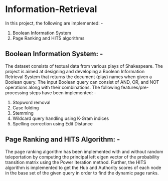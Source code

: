 # Information-Retrieval
In this project, the following are implemented: -
1. Boolean Information System
2. Page Ranking and HITS algorithms

## Boolean Information System: -
The dataset consists of textual data from various plays of Shakespeare. The project is aimed at designing and developing a Boolean Information Retrieval System that returns the document (play) names when given a Boolean query. The input Boolean query can consist of AND, OR, and NOT operations along with their combinations. 
The following features/pre-processing steps have been implemented: -
1. Stopword removal
2. Case folding
3. Stemming 
4. Wildcard query handling using K-Gram indices
5. Spelling correction using Edit Distance

## Page Ranking and HITS Algorithm: -
The page ranking algorithm has been implemented with and without random teleportation by computing the principal left eigen vector of the probability transition matrix using the Power Iteration method. Further, the HITS algorithm is implemented to get the Hub and Authority scores of each node in the base set of the given query in order to find the dynamic page ranks. 
